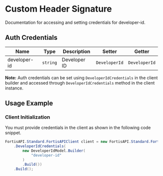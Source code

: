 
# Custom Header Signature



Documentation for accessing and setting credentials for developer-id.

## Auth Credentials

| Name | Type | Description | Setter | Getter |
|  --- | --- | --- | --- | --- |
| developer-id | `string` | Developer ID | `DeveloperId` | `DeveloperId` |



**Note:** Auth credentials can be set using `DeveloperIdCredentials` in the client builder and accessed through `DeveloperIdCredentials` method in the client instance.

## Usage Example

### Client Initialization

You must provide credentials in the client as shown in the following code snippet.

```csharp
FortisAPI.Standard.FortisAPIClient client = new FortisAPI.Standard.FortisAPIClient.Builder()
    .DeveloperIdCredentials(
        new DeveloperIdModel.Builder(
            "developer-id"
        )
        .Build())
    .Build();
```


